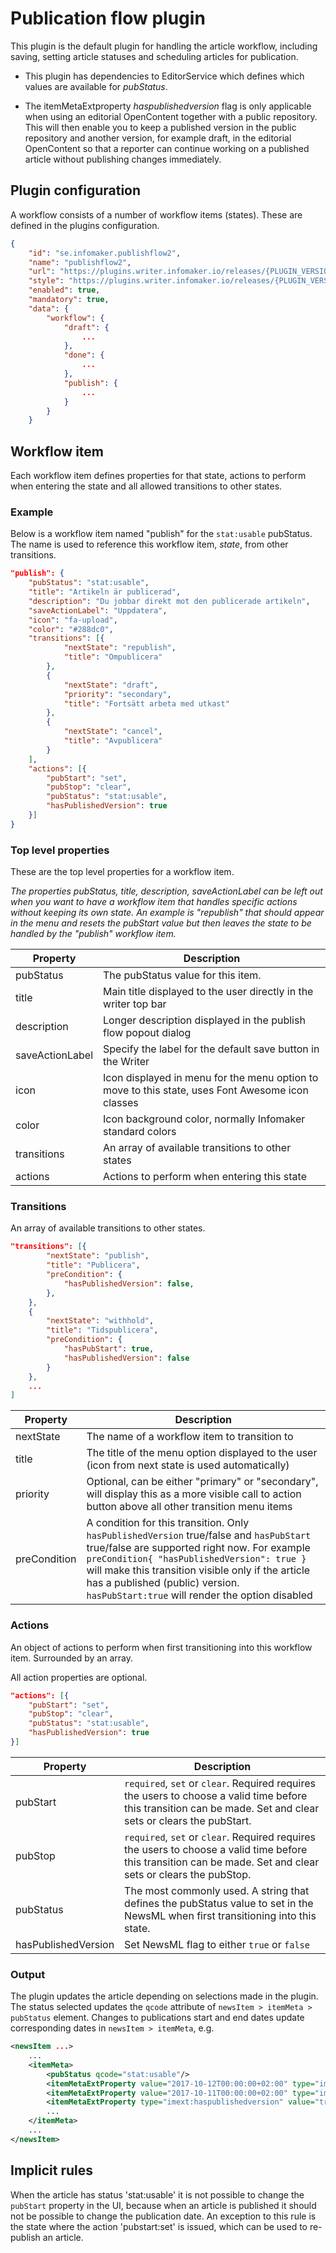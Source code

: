 # Publication flow plugin
This plugin is the default plugin for handling the article workflow, including saving, setting article statuses and scheduling articles for publication.

* This plugin has dependencies to EditorService which defines which values are available for _pubStatus_.

* The itemMetaExtproperty _haspublishedversion_ flag is only applicable when using an editorial OpenContent together with a public repository. This will then enable you to keep a published version in the public repository and another version, for example draft, in the editorial OpenContent so that a reporter can continue working on a published article without publishing changes immediately.

## Plugin configuration
A workflow consists of a number of workflow items (states). These are defined in the plugins configuration.

```json
{
    "id": "se.infomaker.publishflow2",
    "name": "publishflow2",
    "url": "https://plugins.writer.infomaker.io/releases/{PLUGIN_VERSION}/im-publishflow2.js",
    "style": "https://plugins.writer.infomaker.io/releases/{PLUGIN_VERSION}/im-publishflow2.css",
    "enabled": true,
    "mandatory": true,
    "data": {
        "workflow": {
            "draft": {
                ...
            },
            "done": {
                ...
            },
            "publish": {
                ...
            }
        }
    }
```

## Workflow item
Each workflow item defines properties for that state, actions to perform when entering the state and all allowed transitions to other states.

### Example
Below is a workflow item named "publish" for the `stat:usable` pubStatus. The name is used to reference this workflow item, _state_, from other transitions.

```json
"publish": {
    "pubStatus": "stat:usable",
    "title": "Artikeln är publicerad",
    "description": "Du jobbar direkt mot den publicerade artikeln",
    "saveActionLabel": "Uppdatera",
    "icon": "fa-upload",
    "color": "#288dc0",
    "transitions": [{
            "nextState": "republish",
            "title": "Ompublicera"
        },
        {
            "nextState": "draft",
            "priority": "secondary",
            "title": "Fortsätt arbeta med utkast"
        },
        {
            "nextState": "cancel",
            "title": "Avpublicera"
        }
    ],
    "actions": [{
        "pubStart": "set",
        "pubStop": "clear",
        "pubStatus": "stat:usable",
        "hasPublishedVersion": true
    }]
}
```

### Top level properties
These are the top level properties for a workflow item.

_The properties pubStatus, title, description, saveActionLabel can be left out when you want to have a workflow item that handles specific actions without keeping its own state. An example is "republish" that should appear in the menu and resets the pubStart value but then leaves the state to be handled by the "publish" workflow item._

| Property | Description |
|----------|-------------|
|pubStatus|The pubStatus value for this item. |
|title|Main title displayed to the user directly in the writer top bar
|description|Longer description displayed in the publish flow popout dialog|
|saveActionLabel|Specify the label for the default save button in the Writer|
|icon|Icon displayed in menu for the menu option to move to this state, uses Font Awesome icon classes|
|color|Icon background color, normally Infomaker standard colors|
|transitions|An array of available transitions to other states|
|actions|Actions to perform when entering this state|

### Transitions
An array of available transitions to other states.

```json
"transitions": [{
        "nextState": "publish",
        "title": "Publicera",
        "preCondition": {
            "hasPublishedVersion": false,
        },
    },
    {
        "nextState": "withhold",
        "title": "Tidspublicera",
        "preCondition": {
            "hasPubStart": true,
            "hasPublishedVersion": false
        }
    },
    ...
]
```

| Property | Description |
|----------|-------------|
|nextState|The name of a workflow item to transition to|
|title|The title of the menu option displayed to the user (icon from next state is used automatically)|
|priority|Optional, can be either "primary" or "secondary", will display this as a more visible call to action button above all other transition menu items|
|preCondition|A condition for this transition. Only `hasPublishedVersion` true/false and `hasPubStart` true/false are supported right now. For example ```preCondition{ "hasPublishedVersion": true }``` will make this transition visible only if the article has a published (public) version. ```hasPubStart:true``` will render the option disabled|

### Actions
An object of actions to perform when first transitioning into this workflow item. Surrounded by an array.

All action properties are optional.
```json
"actions": [{
    "pubStart": "set",
    "pubStop": "clear",
    "pubStatus": "stat:usable",
    "hasPublishedVersion": true
}]

```
| Property | Description |
|----------|-------------|
|pubStart|`required`, `set` or `clear`. Required requires the users to choose a valid time before this transition can be made. Set and clear sets or clears the pubStart.|
|pubStop|`required`, `set` or `clear`. Required requires the users to choose a valid time before this transition can be made. Set and clear sets or clears the pubStop.|
|pubStatus|The most commonly used. A string that defines the pubStatus value to set in the NewsML when first transitioning into this state.|
|hasPublishedVersion|Set NewsML flag to either `true` or `false`|

### Output
The plugin updates the article depending on selections made in the plugin. The status selected updates the
`qcode` attribute of `newsItem > itemMeta > pubStatus` element. Changes to publications start and end dates
update corresponding dates in `newsItem > itemMeta`, e.g.

```xml
<newsItem ...>
    ...
    <itemMeta>
        <pubStatus qcode="stat:usable"/>
        <itemMetaExtProperty value="2017-10-12T00:00:00+02:00" type="imext:pubstart"/>
        <itemMetaExtProperty value="2017-10-11T00:00:00+02:00" type="imext:pubstop"/>
        <itemMetaExtProperty type="imext:haspublishedversion" value="true"/>
        ...
    </itemMeta>
    ...
</newsItem>
```

## Implicit rules

When the article has status 'stat:usable' it is not possible to change the `pubStart` property in the UI, because when an article is published it should not
be possible to change the publication date. An exception to this rule is the state where the action 'pubstart:set' is issued, which can be used to re-publish
an article. 

